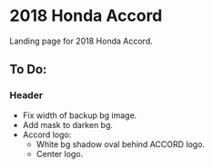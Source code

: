 # 2018 Honda Accord

Landing page for 2018 Honda Accord.

## To Do:

### Header

- Fix width of backup bg image.
- Add mask to darken bg.
- Accord logo:
  - White bg shadow oval behind ACCORD logo.
  - Center logo.